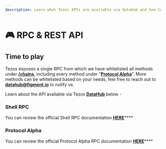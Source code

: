 ```yaml
---
description: Learn what Tezos APIs are available via DataHub and how to use them
---
```


# 🎮 RPC & REST API

## Time to play

Tezos exposes a single RPC from which we have whitelisted all methods under [**/chains**](https://tezos.gitlab.io/api/rpc.html#protocol-alpha), including every method under "[**Protocol Alpha**](https://tezos.gitlab.io/api/rpc.html#protocol-alpha)”. More methods can be whitelisted based on your needs, feel free to reach out to [**datahub@figment.io**](mailto:datahub@figment.io) to notify us.

Learn about the API available via Tezos [**DataHub**](https://datahub.figment.io/sign_up?service=tezos) below -

### Shell RPC

You can review the official Shell RPC documentation [**HERE**](https://tezos.gitlab.io/shell/rpc.html#)\*\*\*\*

### **Protocol Alpha**

You can review the official Protocol Alpha RPC documentation [**HERE**](https://tezos.gitlab.io/alpha/rpc.html#rpcs-full-description)\*\*\*\*

